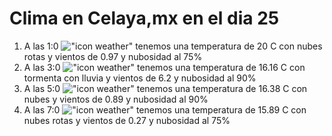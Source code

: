 # Clima en Celaya,mx en el dia 25

1. A las 1:0 !["icon weather"](http://openweathermap.org/img/w/04n.png) tenemos una temperatura de 20 C con nubes rotas y  vientos de 0.97 y nubosidad al 75%
1. A las 3:0 !["icon weather"](http://openweathermap.org/img/w/11n.png) tenemos una temperatura de 16.16 C con tormenta con lluvia y  vientos de 6.2 y nubosidad al 90%
1. A las 5:0 !["icon weather"](http://openweathermap.org/img/w/04n.png) tenemos una temperatura de 16.38 C con nubes y  vientos de 0.89 y nubosidad al 90%
1. A las 7:0 !["icon weather"](http://openweathermap.org/img/w/04n.png) tenemos una temperatura de 15.89 C con nubes rotas y  vientos de 0.27 y nubosidad al 75%
